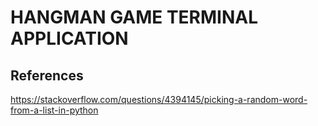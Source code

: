 # HANGMAN GAME TERMINAL APPLICATION




## References
https://stackoverflow.com/questions/4394145/picking-a-random-word-from-a-list-in-python